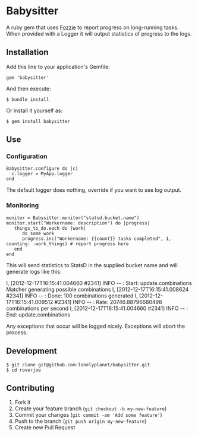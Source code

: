# Babysitter

A ruby gem that uses [Fozzie](http://github.com/lonelyplanet/fozzie) to report progress on long-running tasks.
When provided with a Logger it will output statistics of progress to the logs.

## Installation

Add this line to your application's Gemfile:

    gem 'babysitter'

And then execute:

    $ bundle install

Or install it yourself as:

    $ gem install babysitter

## Use


### Configuration

    Babysitter.configure do |c|
      c.logger = MyApp.logger
    end

The default logger does nothing, override if you want to see log output.

### Monitoring

    monitor = Babysitter.monitor("statsd.bucket.name")
    monitor.start("Workername: description") do |progress|
       things_to_do.each do |work|
          do_some work
          progress.inc("Workername: {{count}} tasks completed", 1, counting: :work_things) # report progress here
       end
    end


This will send statistics to StatsD in the supplied bucket name and will generate logs like this:

I, [2012-12-17T16:15:41.004660 #2341]  INFO -- : Start: update.combinations Matcher generating possible combinations
I, [2012-12-17T16:15:41.008624 #2341]  INFO -- : Done:  100 combinations generated
I, [2012-12-17T16:15:41.009512 #2341]  INFO -- : Rate:  20746.88796680498 combinations per second
I, [2012-12-17T16:15:41.004660 #2341]  INFO -- : End:  update.combinations

Any exceptions that occur will be logged nicely. Exceptions will abort the process.

## Development

    $ git clone git@github.com:lonelyplanet/babysitter.git
    $ cd roverjoe

## Contributing

1. Fork it
2. Create your feature branch (`git checkout -b my-new-feature`)
3. Commit your changes (`git commit -am 'Add some feature'`)
4. Push to the branch (`git push origin my-new-feature`)
5. Create new Pull Request
